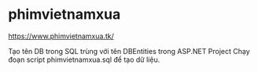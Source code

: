 # phimvietnamxua

https://www.phimvietnamxua.tk/

Tạo tên DB trong SQL trùng với tên DBEntities trong ASP.NET Project 
Chạy đoạn script phimvietnamxua.sql để tạo dữ liệu.
